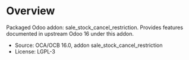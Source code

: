 # Overview

Packaged Odoo addon: sale_stock_cancel_restriction. Provides features documented in upstream Odoo 16 under this addon.

- Source: OCA/OCB 16.0, addon sale_stock_cancel_restriction
- License: LGPL-3
